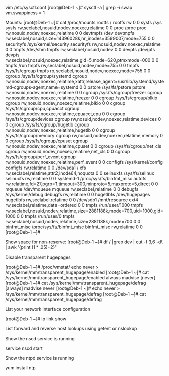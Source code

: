  vim /etc/sysctl.conf
[root@Deb-1 ~]# sysctl -a | grep -i swap
vm.swappiness = 1

Mounts:
[root@Deb-1 ~]#  cat /proc/mounts
rootfs / rootfs rw 0 0
sysfs /sys sysfs rw,seclabel,nosuid,nodev,noexec,relatime 0 0
proc /proc proc rw,nosuid,nodev,noexec,relatime 0 0
devtmpfs /dev devtmpfs rw,seclabel,nosuid,size=14396028k,nr_inodes=3599007,mode=755 0 0
securityfs /sys/kernel/security securityfs rw,nosuid,nodev,noexec,relatime 0 0
tmpfs /dev/shm tmpfs rw,seclabel,nosuid,nodev 0 0
devpts /dev/pts devpts rw,seclabel,nosuid,noexec,relatime,gid=5,mode=620,ptmxmode=000 0 0
tmpfs /run tmpfs rw,seclabel,nosuid,nodev,mode=755 0 0
tmpfs /sys/fs/cgroup tmpfs ro,seclabel,nosuid,nodev,noexec,mode=755 0 0
cgroup /sys/fs/cgroup/systemd cgroup rw,nosuid,nodev,noexec,relatime,xattr,release_agent=/usr/lib/systemd/systemd-cgroups-agent,name=systemd 0 0
pstore /sys/fs/pstore pstore rw,nosuid,nodev,noexec,relatime 0 0
cgroup /sys/fs/cgroup/freezer cgroup rw,nosuid,nodev,noexec,relatime,freezer 0 0
cgroup /sys/fs/cgroup/blkio cgroup rw,nosuid,nodev,noexec,relatime,blkio 0 0
cgroup /sys/fs/cgroup/cpu,cpuacct cgroup rw,nosuid,nodev,noexec,relatime,cpuacct,cpu 0 0
cgroup /sys/fs/cgroup/devices cgroup rw,nosuid,nodev,noexec,relatime,devices 0 0
cgroup /sys/fs/cgroup/hugetlb cgroup rw,nosuid,nodev,noexec,relatime,hugetlb 0 0
cgroup /sys/fs/cgroup/memory cgroup rw,nosuid,nodev,noexec,relatime,memory 0 0
cgroup /sys/fs/cgroup/cpuset cgroup rw,nosuid,nodev,noexec,relatime,cpuset 0 0
cgroup /sys/fs/cgroup/net_cls cgroup rw,nosuid,nodev,noexec,relatime,net_cls 0 0
cgroup /sys/fs/cgroup/perf_event cgroup rw,nosuid,nodev,noexec,relatime,perf_event 0 0
configfs /sys/kernel/config configfs rw,relatime 0 0
/dev/sda1 / xfs rw,seclabel,relatime,attr2,inode64,noquota 0 0
selinuxfs /sys/fs/selinux selinuxfs rw,relatime 0 0
systemd-1 /proc/sys/fs/binfmt_misc autofs rw,relatime,fd=27,pgrp=1,timeout=300,minproto=5,maxproto=5,direct 0 0
mqueue /dev/mqueue mqueue rw,seclabel,relatime 0 0
debugfs /sys/kernel/debug debugfs rw,relatime 0 0
hugetlbfs /dev/hugepages hugetlbfs rw,seclabel,relatime 0 0
/dev/sdb1 /mnt/resource ext4 rw,seclabel,relatime,data=ordered 0 0
tmpfs /run/user/1000 tmpfs rw,seclabel,nosuid,nodev,relatime,size=2881188k,mode=700,uid=1000,gid=1000 0 0
tmpfs /run/user/0 tmpfs rw,seclabel,nosuid,nodev,relatime,size=2881188k,mode=700 0 0
binfmt_misc /proc/sys/fs/binfmt_misc binfmt_misc rw,relatime 0 0
[root@Deb-1 ~]#

Show space for non-reserve: [root@Deb-1 ~]# df / |grep dev | cut -f 3,6 -d\ | awk '{print ($1*.05)+$2}'

Disable transparent hugepages

[root@Deb-1 ~]# /proc/vmstat/ echo never > /sys/kernel/mm/transparent_hugepage/enabled
[root@Deb-1 ~]# cat /sys/kernel/mm/transparent_hugepage/enabled
always madvise [never]
[root@Deb-1 ~]# cat /sys/kernel/mm/transparent_hugepage/defrag
[always] madvise never
[root@Deb-1 ~]# echo never > /sys/kernel/mm/transparent_hugepage/defrag
[root@Deb-1 ~]# cat /sys/kernel/mm/transparent_hugepage/defrag

List your network interface configuration

[root@Deb-1 ~]# ip link show

List forward and reverse host lookups using getent or nslookup

Show the nscd service is running

service nscd start

Show the ntpd service is running

yum install ntp
